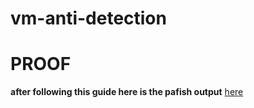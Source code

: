 # vm-anti-detection


# PROOF
**after following this guide here is the pafish output**
[here](./screenshots/pafish1.png)
